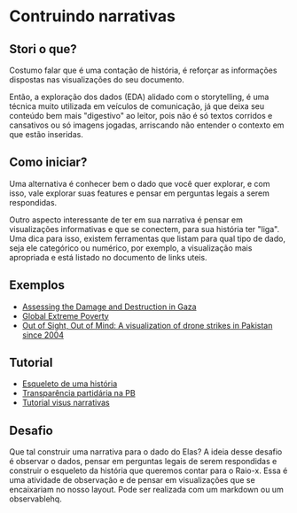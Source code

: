 # Contruindo narrativas

## Stori o que?
Costumo falar que é uma contação de história, é reforçar as informações dispostas nas visualizações do seu documento. 

Então, a exploração dos dados (EDA) alidado com o storytelling, é uma técnica muito utilizada em veículos de comunicação, já que deixa seu conteúdo bem mais "digestivo" ao leitor, pois não é só textos corridos e cansativos ou só imagens jogadas, arriscando não entender o contexto em que estão inseridas.

## Como iniciar?
Uma alternativa é conhecer bem o dado que você quer explorar, e com isso, vale explorar suas features e pensar em perguntas legais a serem respondidas.

Outro aspecto interessante de ter em sua narrativa é pensar em visualizações informativas e que se conectem, para sua história ter "liga". Uma dica para isso, existem ferramentas que listam para qual tipo de dado, seja ele categórico ou numérico, por exemplo, a visualização mais apropriada e está listado no documento de links uteis.

## Exemplos
* [Assessing the Damage and Destruction in Gaza](https://www.nytimes.com/interactive/2014/08/03/world/middleeast/assessing-the-damage-and-destruction-in-gaza.html)
* [Global Extreme Poverty](https://ourworldindata.org/extreme-poverty)
* [Out of Sight, Out of Mind: A visualization of drone strikes in Pakistan since 2004](http://drones.pitchinteractive.com/)

## Tutorial
* [Esqueleto de uma história](https://observablehq.com/@ivynasantino/esqueleto-de-uma-historia)
* [Transparência partidária na PB](https://observablehq.com/@ivynasantino/transparencia-partidaria-pb)
* [Tutorial visus narrativas](https://rpubs.com/nazareno/narrativas-e-vis)

## Desafio
Que tal construir uma narrativa para o dado do Elas? A ideia desse desafio é observar o dados, pensar em perguntas legais de serem respondidas e construir o esqueleto da história que queremos contar para o Raio-x. Essa é uma atividade de observação e de pensar em visualizações que se encaixariam no nosso layout.
Pode ser realizada com um markdown ou um observablehq.
